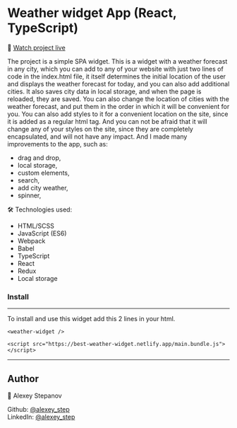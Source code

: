 # **Weather widget App (React, TypeScript)**

🔎 [Watch project live](https://best-weather-widget.netlify.app/)

The project is a simple SPA widget. This is a widget with a weather forecast in any city, which you can add to any of your website with just two lines of code in the index.html file, it itself determines the initial location of the user and displays the weather forecast for today, and you can also add additional cities. It also saves city data in local storage, and when the page is reloaded, they are saved. You can also change the location of cities with the weather forecast, and put them in the order in which it will be convenient for you. You can also add styles to it for a convenient location on the site, since it is added as a regular html tag. And you can not be afraid that it will change any of your styles on the site, since they are completely encapsulated, and will not have any impact. And I made many improvements to the app, such as:

- drag and drop,
- local storage,
- custom elements,
- search,
- add city weather,
- spinner,

🛠 Technologies used:

- HTML/SCSS
- JavaScript (ES6)
- Webpack
- Babel
- TypeScript
- React
- Redux
- Local storage

### **Install**

---

To install and use this widget add this 2 lines in your html.

```
<weather-widget />

<script src="https://best-weather-widget.netlify.app/main.bundle.js"></script>
```

---

## Author

👦 Alexey Stepanov

Github: [@alexey_step](https://github.com/Alexey-step)  
LinkedIn: [@alexey_step](https://www.linkedin.com/in/aleksey-stepanov-318a10200/)
